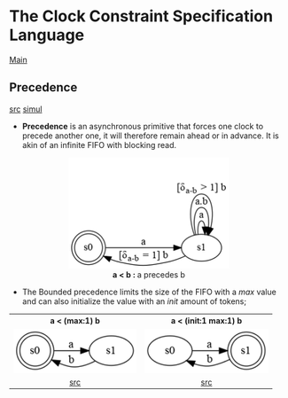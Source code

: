 # The Clock Constraint Specification Language

[Main](../Readme.md)

## Precedence

[src](../lc/Precedes.lc) [simul](../vcd/prec.html)

- **Precedence** is an asynchronous primitive that forces one clock to precede another one, it will therefore remain ahead or in advance. It is akin of an infinite FIFO with blocking read. 

<center>
<img alt="precedence" src="../sts/prec.png" height = "200px"/><br>
<strong>a < b : </strong>a precedes b 
</center>

- The Bounded precedence limits the size of the FIFO with a *max* value and can also initialize the value with an *init* amount of tokens;

<center>
<table>
<tr>
<th align="center"><strong>a < (max:1) b</strong></th> 
<th align="center"><strong>a < (init:1 max:1) b</strong></th>
</tr>
<tr>
<td><img alt="precedence" src="../sts/alternates.png" height = "80px"/></td>
<td><img alt="precedence" src="../sts/AlternatesInit.png" height = "80px"/></td>
</tr>
<tr>
<td align="center"><a href="../lc/Alternates.lc">src</a>
<td align="center"><a href="../lc/AlternatesInit.lc">src</a>
</tr>
</table>
</center>
